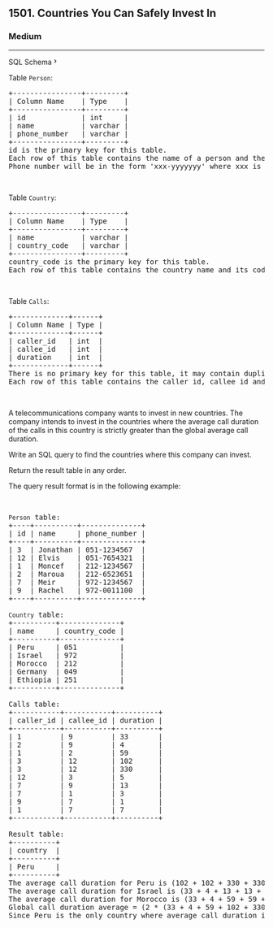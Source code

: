 <h2>1501. Countries You Can Safely Invest In</h2><h3>Medium</h3><hr><div class="sql-schema-wrapper__3VBi"><a class="sql-schema-link__3cEg">SQL Schema<svg viewBox="0 0 24 24" width="1em" height="1em" class="icon__1Md2"><path fill-rule="evenodd" d="M10 6L8.59 7.41 13.17 12l-4.58 4.59L10 18l6-6z"></path></svg></a></div><div><p>Table <code>Person</code>:</p>

<pre>+----------------+---------+
| Column Name    | Type    |
+----------------+---------+
| id             | int     |
| name           | varchar |
| phone_number   | varchar |
+----------------+---------+
id is the primary key for this table.
Each row of this table contains the name of a person and their phone number.
Phone number will be in the form 'xxx-yyyyyyy' where xxx is the country code (3 characters) and yyyyyyy is the phone number (7 characters) where x and y are digits. Both can contain leading zeros.
</pre>

<p>&nbsp;</p>

<p>Table <code>Country</code>:</p>

<pre>+----------------+---------+
| Column Name    | Type    |
+----------------+---------+
| name           | varchar |
| country_code   | varchar |
+----------------+---------+
country_code is the primary key for this table.
Each row of this table contains the country name and its code. country_code will be in the form 'xxx' where x is digits.
</pre>

<p>&nbsp;</p>

<p>Table <code>Calls</code>:</p>

<pre>+-------------+------+
| Column Name | Type |
+-------------+------+
| caller_id   | int  |
| callee_id   | int  |
| duration    | int  |
+-------------+------+
There is no primary key for this table, it may contain duplicates.
Each row of this table contains the caller id, callee id and the duration of the call in minutes. caller_id != callee_id
</pre>

<p>&nbsp;</p>

<p>A telecommunications company wants to invest in new countries. The company intends to invest in the countries where the average call duration of the calls in this country is strictly greater than the global average call duration.</p>

<p>Write an SQL query to find the countries where this company can invest.</p>

<p>Return the result table in any order.</p>

<p>The query result format is in the following example:</p>

<p>&nbsp;</p>

<pre><code>Person</code> table:
+----+----------+--------------+
| id | name     | phone_number |
+----+----------+--------------+
| 3  | Jonathan | 051-1234567  |
| 12 | Elvis    | 051-7654321  |
| 1  | Moncef   | 212-1234567  |
| 2  | Maroua   | 212-6523651  |
| 7  | Meir     | 972-1234567  |
| 9  | Rachel   | 972-0011100  |
+----+----------+--------------+

<code>Country</code> table:
+----------+--------------+
| name     | country_code |
+----------+--------------+
| Peru     | 051          |
| Israel   | 972          |
| Morocco  | 212          |
| Germany  | 049          |
| Ethiopia | 251          |
+----------+--------------+

Calls table:
+-----------+-----------+----------+
| caller_id | callee_id | duration |
+-----------+-----------+----------+
| 1         | 9         | 33       |
| 2         | 9         | 4        |
| 1         | 2         | 59       |
| 3         | 12        | 102      |
| 3         | 12        | 330      |
| 12        | 3         | 5        |
| 7         | 9         | 13       |
| 7         | 1         | 3        |
| 9         | 7         | 1        |
| 1         | 7         | 7        |
+-----------+-----------+----------+

Result table:
+----------+
| country  |
+----------+
| Peru     |
+----------+
The average call duration for Peru is (102 + 102 + 330 + 330 + 5 + 5) / 6 = 145.666667
The average call duration for Israel is (33 + 4 + 13 + 13 + 3 + 1 + 1 + 7) / 8 = 9.37500
The average call duration for Morocco is (33 + 4 + 59 + 59 + 3 + 7) / 6 = 27.5000 
Global call duration average = (2 * (33 + 4 + 59 + 102 + 330 + 5 + 13 + 3 + 1 + 7)) / 20 = 55.70000
Since Peru is the only country where average call duration is greater than the global average, it's the only recommended country.
</pre>
</div>